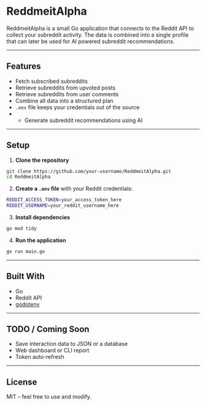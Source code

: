 # ReddmeitAlpha

ReddmeitAlpha is a small Go application that connects to the Reddit API to collect your subreddit activity. The data is combined into a single profile that can later be used for AI powered subreddit recommendations.

---

## Features

- Fetch subscribed subreddits
- Retrieve subreddits from upvoted posts
- Retrieve subreddits from user comments
- Combine all data into a structured plan
- `.env` file keeps your credentials out of the source
- - Generate subreddit recommendations using AI

---

## Setup

1. **Clone the repository**

```bash
git clone https://github.com/your-username/ReddmeitAlpha.git
cd ReddmeitAlpha
```

2. **Create a `.env` file** with your Reddit credentials:

```bash
REDDIT_ACCESS_TOKEN=your_access_token_here
REDDIT_USERNAME=your_reddit_username_here
```

3. **Install dependencies**

```bash
go mod tidy
```

4. **Run the application**

```bash
go run main.go
```

---

## Built With

- Go
- Reddit API
- [godotenv](https://github.com/joho/godotenv)

---

## TODO / Coming Soon

- Save interaction data to JSON or a database
- Web dashboard or CLI report
- Token auto-refresh

---

## License

MIT – feel free to use and modify.

